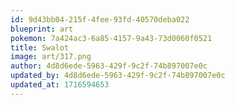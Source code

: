 ```yaml
---
id: 9d43bb04-215f-4fee-93fd-40570deba022
blueprint: art
pokemon: 7a424ac3-6a85-4157-9a43-73d0060f0521
title: Swalot
image: art/317.png
author: 4d8d6ede-5963-429f-9c2f-74b897007e0c
updated_by: 4d8d6ede-5963-429f-9c2f-74b897007e0c
updated_at: 1716594653
---
```

